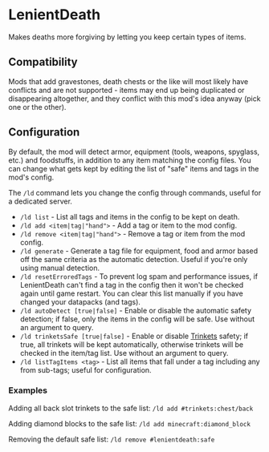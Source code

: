 # LenientDeath

Makes deaths more forgiving by letting you keep certain types of items.

## Compatibility

Mods that add gravestones, death chests or the like will most likely have conflicts and are not supported - items may end up being duplicated or disappearing altogether, and they conflict with this mod's idea anyway (pick one or the other).

## Configuration

By default, the mod will detect armor, equipment (tools, weapons, spyglass, etc.) and foodstuffs, in addition to any item matching the config files. You can change what gets kept by editing the list of "safe" items and tags in the mod's config.

The `/ld` command lets you change the config through commands, useful for a dedicated server.

  - `/ld list` - List all tags and items in the config to be kept on death.
  - `/ld add <item|tag|"hand">` - Add a tag or item to the mod config.
  - `/ld remove <item|tag|"hand">` - Remove a tag or item from the mod config.
  - `/ld generate` - Generate a tag file for equipment, food and armor based off the same criteria as the automatic detection. Useful if you're only using manual detection.
  - `/ld resetErroredTags` - To prevent log spam and performance issues, if LenientDeath can't find a tag in the config then it won't be checked again until game restart. You can clear this list manually if you have changed your datapacks (and tags).
- `/ld autoDetect [true|false]` - Enable or disable the automatic safety detection; if false, only the items in the config will be safe. Use without an argument to query.
- `/ld trinketsSafe [true|false]` - Enable or disable [Trinkets](https://www.curseforge.com/minecraft/mc-mods/trinkets-fabric) safety; if true, all trinkets will be kept automatically, otherwise trinkets will be checked in the item/tag list. Use without an argument to query.
- `/ld listTagItems <tag>` - List all items that fall under a tag including any from sub-tags; useful for configuration.

### Examples

Adding all back slot trinkets to the safe list:
`/ld add #trinkets:chest/back`

Adding diamond blocks to the safe list:
`/ld add minecraft:diamond_block`

Removing the default safe list:
`/ld remove #lenientdeath:safe`

